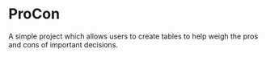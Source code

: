# ProCon
A simple project which allows users to create tables to help weigh the pros and cons of important decisions.
